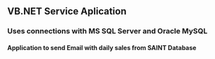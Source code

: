 ## VB.NET Service Aplication

### Uses connections with MS SQL Server and Oracle MySQL

#### Application to send Email with daily sales from SAINT Database